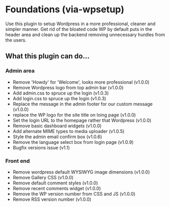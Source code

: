 # Foundations (via-wpsetup)
Use this plugin to setup Wordpress in a more professional, cleaner and simpler manner.
Get rid of the bloated code WP by default puts in the header area and clean up the backend removing unnecessary hurdles from the users.

## What this plugin can do...

### Admin area
- Remove 'Howdy' for 'Welcome', looks more professional (v1.0.0)
- Remove Wordpress logo from top admin bar (v1.0.0)
- Add admin.css to spruce up the login (v1.0.3)
- Add login.css to spruce up the login (v1.0.3)
- Replace the message in the admin footer for our custom message (v1.0.0)
- replace the WP logo for the site title on loing page (v1.0.0)
- Set the login URL to the homepage rather that Wordpress (v1.0.0)
- Remove basic dashboard widgets (v1.0.0)
- Add alternate MIME types to media uploader (v1.0.5)
- Style the admin email confirm box (v1.0.6)
- Remove the language select box from login page (v1.0.9)
- Bugfix versions issue (v1.1)

### Front end
- Remove wordpress default WYSIWYG image dimensions (v1.0.0)
- Remove Gallery CSS (v1.0.0)
- Remove default comment styles (v1.0.0)
- Remove recent comments widget (v1.0.0)
- Remove the WP version number from CSS and JS (v1.0.0)
- Remove RSS version number (v1.0.0)
